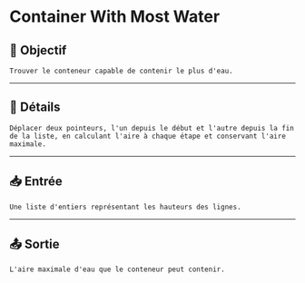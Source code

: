 # Container With Most Water

## 🎯 Objectif

    Trouver le conteneur capable de contenir le plus d'eau.

---

## 📝 Détails

    Déplacer deux pointeurs, l'un depuis le début et l'autre depuis la fin de la liste, en calculant l'aire à chaque étape et conservant l'aire maximale.

---

## 📥 Entrée

    Une liste d'entiers représentant les hauteurs des lignes.

---

## 📤 Sortie

    L'aire maximale d'eau que le conteneur peut contenir.

